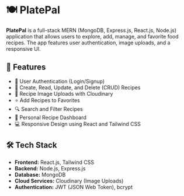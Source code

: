 # 🍽️ PlatePal

**PlatePal** is a full-stack MERN (MongoDB, Express.js, React.js, Node.js) application that allows users to explore, add, manage, and favorite food recipes. The app features user authentication, image uploads, and a responsive UI.

## 🚀 Features

- 🔐 User Authentication (Login/Signup)
- 📝 Create, Read, Update, and Delete (CRUD) Recipes
- 🌄 Recipe Image Uploads with Cloudinary
- ⭐ Add Recipes to Favorites
- 🔍 Search and Filter Recipes
- 👤 Personal Recipe Dashboard
- 💻 Responsive Design using React and Tailwind CSS

## 🛠️ Tech Stack

- **Frontend:** React.js, Tailwind CSS
- **Backend:** Node.js, Express.js
- **Database:** MongoDB
- **Cloud Services:** Cloudinary (Image Uploads)
- **Authentication:** JWT (JSON Web Token), bcrypt
